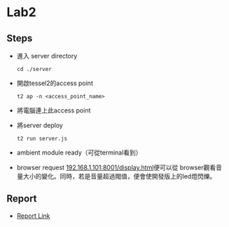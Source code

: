 # Lab2

## Steps

- 進入 server directory

	```
	cd ./server
	```
- 開啟tessel2的access point

	```
	t2 ap -n <access_point_name>
	```
- 將電腦連上此access point
- 將server deploy

	```
	t2 run server.js
	```
- ambient module ready（可從terminal看到） 
- browser request [192.168.1.101:8001/display.html](192.168.1.101:8001/display.html)便可以從 browser觀看音量大小的變化。同時，若是音量超過閥值，便會使開發版上的led燈閃爍。

## Report
- [Report Link](https://github.com/antlerros/lab2/blob/master/Report.md)
